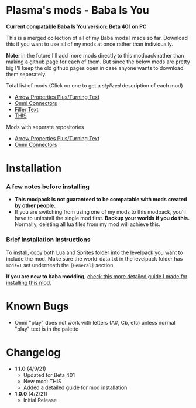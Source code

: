 # Plasma's mods - Baba Is You

**Current compatable Baba Is You version: Beta 401 on PC**

This is a merged collection of all of my Baba mods I made so far. Download this if you want to use all of my mods at once rather than individually.

**Note:** in the future I'll add more mods directly to this modpack rather than making a github page for each of them. But since the below mods are pretty big I'll keep the old github pages open in case anyone wants to download them seperately.

Total list of mods (Click on one to get a *stylized* description of each mod)
- [Arrow Properties Plus/Turning Text](docs/arrow_properties_plus.md)
- [Omni Connectors](docs/omni_connectors.md)
- [Filler Text](docs/filler_text.md)
- [THIS](docs/this.md)

Mods with seperate repositories
- [Arrow Properties Plus/Turning Text](https://github.com/PlasmaFlare/Baba-Is-You-Arrow-Properties-Plus)
- [Omni Connectors](https://github.com/PlasmaFlare/Baba-Is-You-Mod-Omni-Connectors)


# Installation
### A few notes before installing
- **This modpack is not guaranteed to be compatable with mods created by other people.**
- If you are switching from using one of my mods to this modpack, you'll have to uninstall the single mod first. **Backup your worlds if you do this.** Normally, deleting all lua files from my mod will achieve this. 

### Brief installation instructions
To install, copy both Lua and Sprites folder into the levelpack you want to include the mod. Make sure the world_data.txt in the levelpack folder has `mods=1` set underneath the `[General]` section.

**If you are new to baba modding**, [check this more detailed guide I made for installing this mod.](docs/installation_guide.md)

# Known Bugs
- Omni "play" does not work with letters (A#, Cb, etc) unless normal "play" text is in the palette

# Changelog
- **1.1.0** (4/9/21)
  - Updated for Beta 401
  - New mod: THIS
  - Added a detailed guide for mod installation
- **1.0.0** (4/2/21)
  - Initial Release